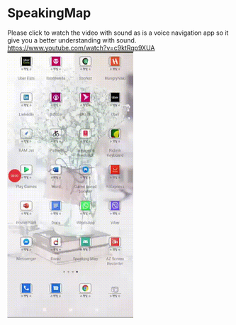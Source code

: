 # SpeakingMap
Please click to watch the video with sound as is a voice navigation app so it give you a better understanding with sound.
</br>
https://www.youtube.com/watch?v=c9ktRqp9XUA
</br>
[![SC2 Video](Media1.gif)](https://www.youtube.com/watch?v=c9ktRqp9XUA)

